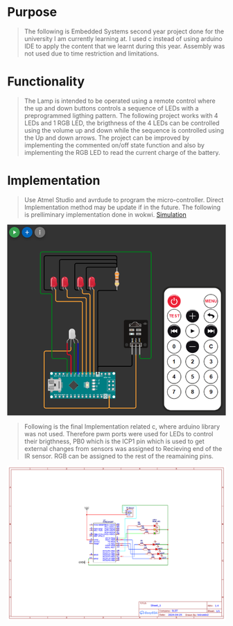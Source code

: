 # Purpose
> The following is Embedded Systems second year project done for the university I am currently learning at.
> I used c instead of using arduino IDE to apply the content that we learnt during this year.
> Assembly was not used due to time restriction and limitations.

# Functionality
> The Lamp is intended to be operated using a remote control where the up and down buttons controls a sequence of LEDs with a 
> preprogrammed ligthing pattern.
> The following project works with 4 LEDs and 1 RGB LED, the brigthness of the 4 LEDs can be controlled using the volume up and down while the sequence is
> controlled using the Up and down arrows. The project can be improved by implementing the commented on/off state function and also by implementing the RGB
> LED to read the current charge of the battery.

# Implementation
> Use Atmel Studio and avrdude to program the micro-controller. Direct Implementation method may be update if in the future.
> The following is prelliminary implementation done in wokwi. 
<a href="https://wokwi.com/projects/394660328114198529">Simulation</a>

<img src="Images/Wokwi.png" alt="Wokwi Impmentation">

> Following is the final Implementation related c, where arduino library was not used. Therefore pwm ports were used for LEDs to control their brigthness, PB0 which is the ICP1 pin which is used to get external changes from sensors was assigned to Recieving end of the IR sensor. RGB can be assigned to the rest of the reamaining pins. 
<img src="Images/v2.png">